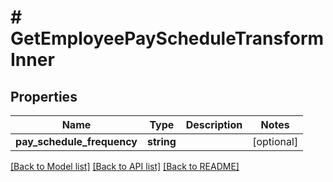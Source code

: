 # # GetEmployeePayScheduleTransformInner

## Properties

Name | Type | Description | Notes
------------ | ------------- | ------------- | -------------
**pay_schedule_frequency** | **string** |  | [optional]

[[Back to Model list]](../../README.md#models) [[Back to API list]](../../README.md#endpoints) [[Back to README]](../../README.md)
